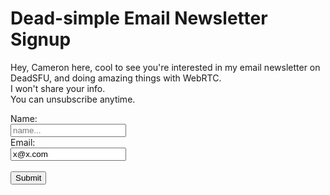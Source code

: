 # Dead-simple Email Newsletter Signup

Hey, Cameron here, cool to see you're interested in my email newsletter
on DeadSFU, and doing amazing things with WebRTC.  
I won't share your info.  
You can unsubscribe anytime.

<script>
function validateForm() {
    let name = document.forms["myForm"]["name"].value;
    let email = document.forms["myForm"]["email"].value;
    if (email == "") {
        alert("Email must be filled out");
        return false;
    }
    const u = 'https://docs.google.com/forms/u/0/d/e/1FAIpQLSd8rzXabvn73YC_GPRtXZb1zlKPeOEQuHDdVi4m9umJqEaJsA/formResponse'
    const fo = {
        method: 'POST',
        mode: 'no-cors',
        headers: {
            'Content-Type': 'application/x-www-form-urlencoded'
        },
        body: 'entry.1489179593=' + name + '&emailAddress=' + email
    }

    fetch(u, fo)
        .then(r => {
            document.location = location.origin + '/newsletterthanks'
        })
        .catch(e => alert('Cannot subscribe you, please email cameron@cameronelliott.com directly. error:' + e))
    return false
}
</script>

<form name="myForm"  onsubmit="return validateForm()">
  <label for="name">Name:</label><br>
  <input type="text" id="name" name="name" placeholder="name..."><br>
  <label for="lname">Email:</label><br>
  <input type="email" id="email" name="email" value="x@x.com" placeholder="foo@gmail.com"><br><br>
  <input type="submit" value="Submit">
</form>
